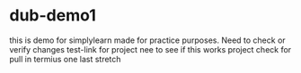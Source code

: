 # dub-demo1
this is demo for simplylearn
made for practice purposes.
Need to check or verify changes
test-link for project
nee to see if this works project
check for pull in termius
one last stretch

